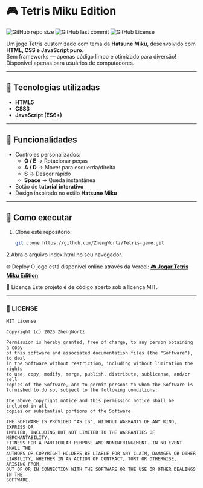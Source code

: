 # 🎮 Tetris Miku Edition

![GitHub repo size](https://img.shields.io/github/repo-size/ZhengWortz/Tetris-game?color=brightgreen&style=flat-square)
![GitHub last commit](https://img.shields.io/github/last-commit/ZhengWortz/Tetris-game?color=blue&style=flat-square)
![GitHub License](https://img.shields.io/github/license/ZhengWortz/Tetris-game?color=orange&style=flat-square)

Um jogo Tetris customizado com tema da **Hatsune Miku**, desenvolvido com **HTML, CSS e JavaScript puro**.  
Sem frameworks — apenas código limpo e otimizado para diversão!
Disponível apenas para usuários de computadores.

---

## 🚀 Tecnologias utilizadas
- **HTML5**
- **CSS3**
- **JavaScript (ES6+)**

---

## 🎯 Funcionalidades
- Controles personalizados:
  - **Q / E** → Rotacionar peças
  - **A / D** → Mover para esquerda/direita
  - **S** → Descer rápido
  - **Space** → Queda instantânea
- Botão de **tutorial interativo**
- Design inspirado no estilo **Hatsune Miku**

---

## 📂 Como executar
1. Clone este repositório:
   ```bash
   git clone https://github.com/ZhengWortz/Tetris-game.git

2.Abra o arquivo index.html no seu navegador.



🌐 Deploy
O jogo está disponível online através da Vercel:
[**🎮 Jogar Tetris Miku Edition**](https://tetris-game-blond.vercel.app/)



📜 Licença
Este projeto é de código aberto sob a licença MIT.

---

### **📄 LICENSE**
```text
MIT License

Copyright (c) 2025 ZhengWortz

Permission is hereby granted, free of charge, to any person obtaining a copy
of this software and associated documentation files (the "Software"), to deal
in the Software without restriction, including without limitation the rights
to use, copy, modify, merge, publish, distribute, sublicense, and/or sell
copies of the Software, and to permit persons to whom the Software is
furnished to do so, subject to the following conditions:

The above copyright notice and this permission notice shall be included in all
copies or substantial portions of the Software.

THE SOFTWARE IS PROVIDED "AS IS", WITHOUT WARRANTY OF ANY KIND, EXPRESS OR
IMPLIED, INCLUDING BUT NOT LIMITED TO THE WARRANTIES OF MERCHANTABILITY,
FITNESS FOR A PARTICULAR PURPOSE AND NONINFRINGEMENT. IN NO EVENT SHALL THE
AUTHORS OR COPYRIGHT HOLDERS BE LIABLE FOR ANY CLAIM, DAMAGES OR OTHER
LIABILITY, WHETHER IN AN ACTION OF CONTRACT, TORT OR OTHERWISE, ARISING FROM,
OUT OF OR IN CONNECTION WITH THE SOFTWARE OR THE USE OR OTHER DEALINGS IN THE
SOFTWARE.
